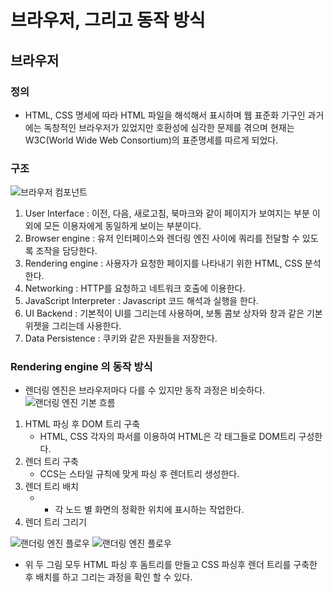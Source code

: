 # 브라우저, 그리고 동작 방식
## 브라우저
### 정의
- HTML, CSS 명세에 따라 HTML 파일을 해석해서 표시하며 웹 표준화 기구인 과거에는 독창적인 브라우저가 있었지만 호환성에 심각한 문제를 겪으며 현재는 W3C(World Wide Web Consortium)의 표준명세를 따르게 되었다.


### 구조
![브라우저 컴포넌트](https://www.html5rocks.com/en/tutorials/internals/howbrowserswork/layers.png)

1. User Interface : 이전, 다음, 새로고침, 북마크와 같이 페이지가 보여지는 부분 이외에 모든 이용자에게 동일하게 보이는 부분이다.
2. Browser engine : 유저 인터페이스와 렌더링 엔진 사이에 쿼리를 전달할 수 있도록 조작을 담당한다.
3. Rendering engine : 사용자가 요청한 페이지를 나타내기 위한 HTML, CSS 분석한다.
4. Networking : HTTP를 요청하고 네트워크 호출에 이용한다.
5. JavaScript Interpreter : Javascript 코드 해석과 실행을 한다.
6. UI Backend : 기본적이 UI를 그리는데 사용하며, 보통 콤보 상자와 창과 같은 기본 위젯을 그리는데 사용한다.
7. Data Persistence : 쿠키와 같은 자원들을 저장한다.

### Rendering engine 의 동작 방식
- 렌더링 엔진은 브라우저마다 다를 수 있지만 동작 과정은 비슷하다.
![랜더링 엔진 기본 흐름](https://www.html5rocks.com/en/tutorials/internals/howbrowserswork/flow.png)
1. HTML 파싱 후 DOM 트리 구축
   -  HTML, CSS 각자의 파서를 이용하여 HTML은 각 태그들로 DOM트리 구성한다.
2. 렌더 트리 구축
   -  CCS는 스타일 규칙에 맞게 파싱 후 렌더트리 생성한다.
3. 렌더 트리 배치
   - - 각 노드 별 화면의 정확한 위치에 표시하는 작업한다.
4. 렌더 트리 그리기

![랜더링 엔진 플로우](https://www.html5rocks.com/en/tutorials/internals/howbrowserswork/webkitflow.png)
![랜더링 엔진 플로우](https://img1.daumcdn.net/thumb/R1280x0/?scode=mtistory2&fname=https%3A%2F%2Fblog.kakaocdn.net%2Fdn%2FcLUQZs%2Fbtq0fkqwXxw%2FysRkZEkWwgR9RJRWxoBUNK%2Fimg.png)

- 위 두 그림 모두 HTML 파싱 후 돔트리를 만들고 CSS 파싱후 렌더 트리를 구축한 후 배치를 하고 그리는 과정을 확인 할 수 있다.